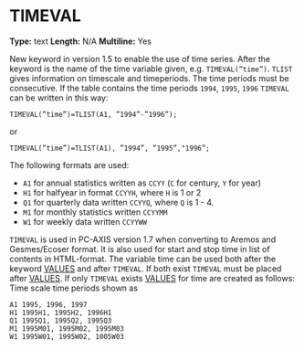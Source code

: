 # TIMEVAL
**Type:** text
**Length:** N/A
**Multiline:** Yes

New keyword in version 1.5 to enable the use of time series. After the
keyword is the name of the time variable given, e.g. `TIMEVAL(”time”)`.
`TLIST` gives information on timescale and timeperiods. The time periods
must be consecutive.
If the table contains the time periods `1994`, `1995`, `1996` `TIMEVAL` can be
written in this way:
```
TIMEVAL(”time”)=TLIST(A1, ”1994”-”1996”);
```
or
```
TIMEVAL(”time”)=TLIST(A1), ”1994”, ”1995”,"1996”;
```
The following formats are used:
- `A1` for annual statistics written as `CCYY` (`C` for century, `Y` for year)
- `H1` for halfyear in format `CCYYH`, where `H` is 1 or 2
- `Q1` for quarterly data written `CCYYQ`, where `Q` is 1 - 4.
- `M1` for monthly statistics written `CCYYMM`
- `W1` for weekly data written `CCYYWW`

`TIMEVAL` is used in PC-AXIS version 1.7 when converting to Aremos and
Gesmes/Ecoser format. It is also used for start and stop time in list of
contents in HTML-format.
The variable time can be used both after the keyword [VALUES](VALUES.md) and after
`TIMEVAL`. If both exist `TIMEVAL` must be placed after [VALUES](VALUES.md). If only
`TIMEVAL` exists [VALUES](VALUES.md) for time are created as follows:
Time scale time periods shown as
```
A1 1995, 1996, 1997
H1 1995H1, 1995H2, 1996H1
Q1 1995Q1, 1995Q2, 1995Q3
M1 1995M01, 1995M02, 1995M03
W1 1995W01, 1995W02, 1005W03
```
